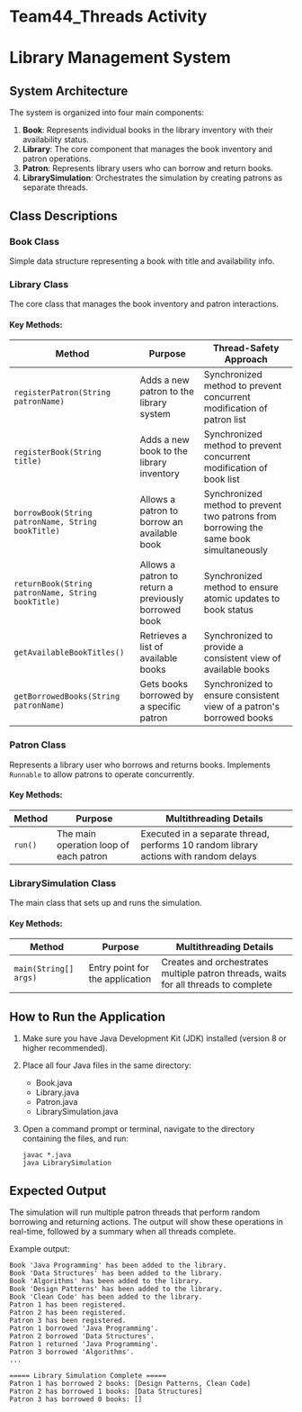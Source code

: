 # Team44_Threads Activity
# Library Management System

## System Architecture

The system is organized into four main components:

1. **Book**: Represents individual books in the library inventory with their availability status.
2. **Library**: The core component that manages the book inventory and patron operations.
3. **Patron**: Represents library users who can borrow and return books.
4. **LibrarySimulation**: Orchestrates the simulation by creating patrons as separate threads.


## Class Descriptions

### Book Class
Simple data structure representing a book with title and availability info.

### Library Class
The core class that manages the book inventory and patron interactions.

#### Key Methods:

| Method | Purpose | Thread-Safety Approach |
|--------|---------|------------------------|
| `registerPatron(String patronName)` | Adds a new patron to the library system | Synchronized method to prevent concurrent modification of patron list |
| `registerBook(String title)` | Adds a new book to the library inventory | Synchronized method to prevent concurrent modification of book list |
| `borrowBook(String patronName, String bookTitle)` | Allows a patron to borrow an available book | Synchronized method to prevent two patrons from borrowing the same book simultaneously |
| `returnBook(String patronName, String bookTitle)` | Allows a patron to return a previously borrowed book | Synchronized method to ensure atomic updates to book status |
| `getAvailableBookTitles()` | Retrieves a list of available books | Synchronized to provide a consistent view of available books |
| `getBorrowedBooks(String patronName)` | Gets books borrowed by a specific patron | Synchronized to ensure consistent view of a patron's borrowed books |

### Patron Class
Represents a library user who borrows and returns books. Implements `Runnable` to allow patrons to operate concurrently.

#### Key Methods:

| Method | Purpose | Multithreading Details |
|--------|---------|------------------------|
| `run()` | The main operation loop of each patron | Executed in a separate thread, performs 10 random library actions with random delays |

### LibrarySimulation Class
The main class that sets up and runs the simulation.

#### Key Methods:

| Method | Purpose | Multithreading Details |
|--------|---------|------------------------|
| `main(String[] args)` | Entry point for the application | Creates and orchestrates multiple patron threads, waits for all threads to complete |

## How to Run the Application

1. Make sure you have Java Development Kit (JDK) installed (version 8 or higher recommended).

2. Place all four Java files in the same directory:
   - Book.java
   - Library.java
   - Patron.java
   - LibrarySimulation.java

3. Open a command prompt or terminal, navigate to the directory containing the files, and run:

   ```
   javac *.java
   java LibrarySimulation
   ```

## Expected Output

The simulation will run multiple patron threads that perform random borrowing and returning actions. The output will show these operations in real-time, followed by a summary when all threads complete.

Example output:
```
Book 'Java Programming' has been added to the library.
Book 'Data Structures' has been added to the library.
Book 'Algorithms' has been added to the library.
Book 'Design Patterns' has been added to the library.
Book 'Clean Code' has been added to the library.
Patron 1 has been registered.
Patron 2 has been registered.
Patron 3 has been registered.
Patron 1 borrowed 'Java Programming'.
Patron 2 borrowed 'Data Structures'.
Patron 1 returned 'Java Programming'.
Patron 3 borrowed 'Algorithms'.
...

===== Library Simulation Complete =====
Patron 1 has borrowed 2 books: [Design Patterns, Clean Code]
Patron 2 has borrowed 1 books: [Data Structures]
Patron 3 has borrowed 0 books: []
```
